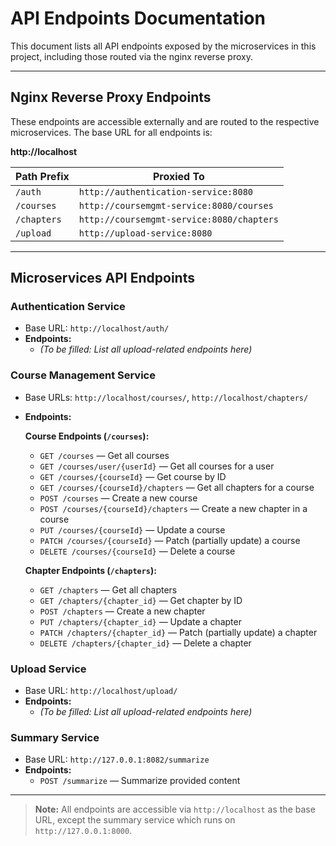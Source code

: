 # API Endpoints Documentation

This document lists all API endpoints exposed by the microservices in this project, including those routed via the nginx reverse proxy.

---

## Nginx Reverse Proxy Endpoints

These endpoints are accessible externally and are routed to the respective microservices. The base URL for all endpoints is:

**http://localhost**

| Path Prefix      | Proxied To                                 |
|------------------|---------------------------------------------|
| `/auth`         | `http://authentication-service:8080`       |
| `/courses`      | `http://coursemgmt-service:8080/courses`   |
| `/chapters`     | `http://coursemgmt-service:8080/chapters`  |
| `/upload`       | `http://upload-service:8080`               |

---

## Microservices API Endpoints

### Authentication Service
- Base URL: `http://localhost/auth/`
- **Endpoints:**
  - *(To be filled: List all upload-related endpoints here)*

### Course Management Service
- Base URLs: `http://localhost/courses/`, `http://localhost/chapters/`
- **Endpoints:**

  **Course Endpoints (`/courses`):**
  - `GET /courses` — Get all courses
  - `GET /courses/user/{userId}` — Get all courses for a user
  - `GET /courses/{courseId}` — Get course by ID
  - `GET /courses/{courseId}/chapters` — Get all chapters for a course
  - `POST /courses` — Create a new course
  - `POST /courses/{courseId}/chapters` — Create a new chapter in a course
  - `PUT /courses/{courseId}` — Update a course
  - `PATCH /courses/{courseId}` — Patch (partially update) a course
  - `DELETE /courses/{courseId}` — Delete a course

  **Chapter Endpoints (`/chapters`):**
  - `GET /chapters` — Get all chapters
  - `GET /chapters/{chapter_id}` — Get chapter by ID
  - `POST /chapters` — Create a new chapter
  - `PUT /chapters/{chapter_id}` — Update a chapter
  - `PATCH /chapters/{chapter_id}` — Patch (partially update) a chapter
  - `DELETE /chapters/{chapter_id}` — Delete a chapter

### Upload Service
- Base URL: `http://localhost/upload/`
- **Endpoints:**
  - *(To be filled: List all upload-related endpoints here)*

### Summary Service
- Base URL: `http://127.0.0.1:8082/summarize`
- **Endpoints:**
  - `POST /summarize` — Summarize provided content

---

> **Note:**
> All endpoints are accessible via `http://localhost` as the base URL, except the summary service which runs on `http://127.0.0.1:8000`.
